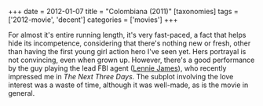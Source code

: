 +++
date = 2012-01-07
title = "Colombiana (2011)"
[taxonomies]
tags = ['2012-movie', 'decent']
categories = ['movies']
+++

For almost it's entire running length, it's very fast-paced, a fact
that helps hide its incompetence, considering that there's nothing new
or fresh, other than having the first young girl action hero I've seen
yet. Hers portrayal is not convincing, even when grown up. However,
there's a good performance by the guy playing the lead FBI agent
([Lennie James]), who recently impressed me in *The Next Three Days*.
The subplot involving the love interest was a waste of time, although it
was well-made, as is the movie in general.

  [Lennie James]: http://en.wikipedia.org/wiki/Lennie_James
